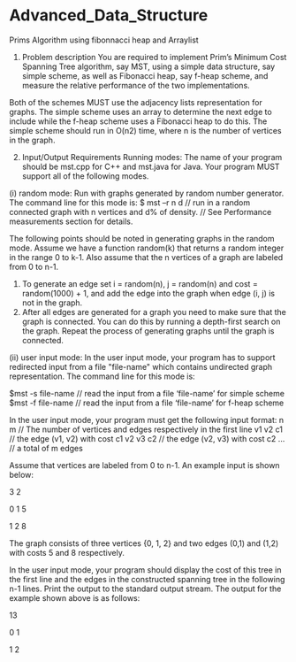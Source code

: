 Advanced_Data_Structure
=======================

Prims Algorithm using fibonnacci heap and Arraylist 

1. Problem description 
You are required to implement Prim’s Minimum Cost Spanning Tree algorithm, say MST, using a simple 
data structure, say simple scheme, as well as Fibonacci heap, say f-heap scheme, and measure the 
relative performance of the two implementations. 
 
Both of the schemes MUST use the adjacency lists representation for graphs. The simple scheme uses 
an array to determine the next edge to include while the f-heap scheme uses a Fibonacci heap to do 
this. The simple scheme should run in O(n2) time, where n is the number of vertices in the graph. 



2. Input/Output Requirements 
Running modes: 
The name of your program should be mst.cpp for C++ and mst.java for Java. Your program MUST 
support all of the following modes. 
 
(i) random mode: 
Run with graphs generated by random number generator. The command line for this mode is: 
$ mst –r n d 
// run in a random connected graph with n vertices and d% of density. 
// See Performance measurements section for details. 
 
The following points should be noted in generating graphs in the random mode. Assume we have a 
function random(k) that returns a random integer in the range 0 to k-1. Also assume that the n vertices 
of a graph are labeled from 0 to n-1. 
 
1. To generate an edge set i = random(n), j = random(n) and cost = random(1000) + 1, and add the 
edge into the graph when edge (i, j) is not in the graph. 
2. After all edges are generated for a graph you need to make sure that the graph is connected. 
You can do this by running a depth-first search on the graph. Repeat the process of generating 
graphs until the graph is connected. 
 
(ii) user input mode: 
In the user input mode, your program has to support redirected input from a file "file-name" which 
contains undirected graph representation. The command line for this mode is: 

$mst -s file-name // read the input from a file ‘file-name’ for simple scheme
$mst -f file-name // read the input from a file ‘file-name’ for f-heap scheme
 
In the user input mode, your program must get the following input format: 
n m // The number of vertices and edges respectively in the first line 
v1 v2 c1 // the edge (v1, v2) with cost c1 
v2 v3 c2 // the edge (v2, v3) with cost c2 
 … // a total of m edges 
 
Assume that vertices are labeled from 0 to n-1. 
An example input is shown below: 

3 2 

0 1 5

1 2 8 
 
The graph consists of three vertices {0, 1, 2} and two edges (0,1) and (1,2) with costs 5 and 8 
respectively. 
 
In the user input mode, your program should display the cost of this tree in the first line and the edges 
in the constructed spanning tree in the following n-1 lines. Print the output to the standard output 
stream. 
The output for the example shown above is as follows: 

13 

0 1

1 2




